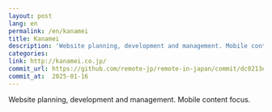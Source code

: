 ```yaml
---
layout: post
lang: en
permalink: /en/kanamei
title: Kanamei
description: 'Website planning, development and management. Mobile content focus.'
categories: 
link: http://kanamei.co.jp/
commit_url: https://github.com/remote-jp/remote-in-japan/commit/dc0213e5d3bf547e1dd7b4da3b612a689016ef3e
commit_at:  2025-01-16
---
```


<p>Website planning, development and management. Mobile content focus.</p>
